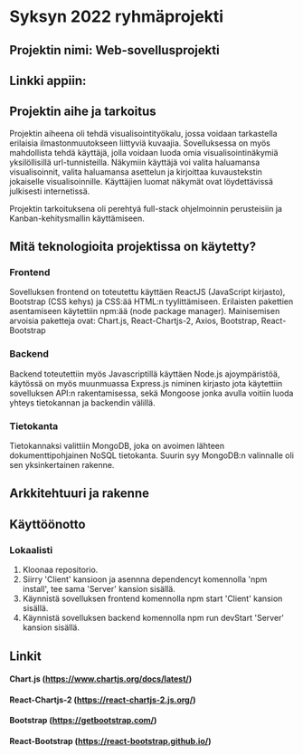 # Syksyn 2022 ryhmäprojekti

## Projektin nimi: Web-sovellusprojekti

## Linkki appiin: 

## Projektin aihe ja tarkoitus
Projektin aiheena oli tehdä visualisointityökalu, jossa voidaan tarkastella erilaisia ilmastonmuutokseen liittyviä kuvaajia. Sovelluksessa on myös mahdollista tehdä käyttäjä, jolla voidaan luoda omia visualisointinäkymiä yksilöllisillä url-tunnisteilla. Näkymiin käyttäjä voi valita haluamansa visualisoinnit, valita haluamansa asettelun ja kirjoittaa kuvaustekstin jokaiselle visualisoinnille. Käyttäjien luomat näkymät ovat löydettävissä julkisesti internetissä. 

Projektin tarkoituksena oli perehtyä full-stack ohjelmoinnin perusteisiin ja Kanban-kehitysmallin käyttämiseen.

## Mitä teknologioita projektissa on käytetty?

### Frontend

Sovelluksen frontend on toteutettu käyttäen ReactJS (JavaScript kirjasto), Bootstrap (CSS kehys) ja CSS:ää HTML:n tyylittämiseen. Erilaisten pakettien asentamiseen käytettiin npm:ää (node package manager). Mainisemisen arvoisia paketteja ovat: Chart.js, React-Chartjs-2, Axios, Bootstrap, React-Bootstrap

### Backend

Backend toteutettiin myös Javascriptillä käyttäen Node.js ajoympäristöä, käytössä on myös muunmuassa Express.js niminen kirjasto jota käytettiin sovelluksen API:n rakentamisessa, sekä Mongoose jonka avulla voitiin luoda yhteys tietokannan ja backendin välillä.

### Tietokanta

Tietokannaksi valittiin MongoDB, joka on avoimen lähteen dokumenttipohjainen NoSQL tietokanta. Suurin syy MongoDB:n valinnalle oli sen yksinkertainen rakenne.

## Arkkitehtuuri ja rakenne

## Käyttöönotto

### Lokaalisti

1. Kloonaa repositorio.
2. Siirry 'Client' kansioon ja asennna dependencyt komennolla 'npm install', tee sama 'Server' kansion sisällä.
3. Käynnistä sovelluksen frontend komennolla npm start 'Client' kansion sisällä.
4. Käynnistä sovelluksen backend komennolla npm run devStart 'Server' kansion sisällä.

## Linkit
#### Chart.js (https://www.chartjs.org/docs/latest/)
#### React-Chartjs-2 (https://react-chartjs-2.js.org/)
#### Bootstrap (https://getbootstrap.com/)
#### React-Bootstrap (https://react-bootstrap.github.io/)

